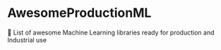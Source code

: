 # AwesomeProductionML
🤖 List of awesome Machine Learning libraries ready for production and Industrial use
